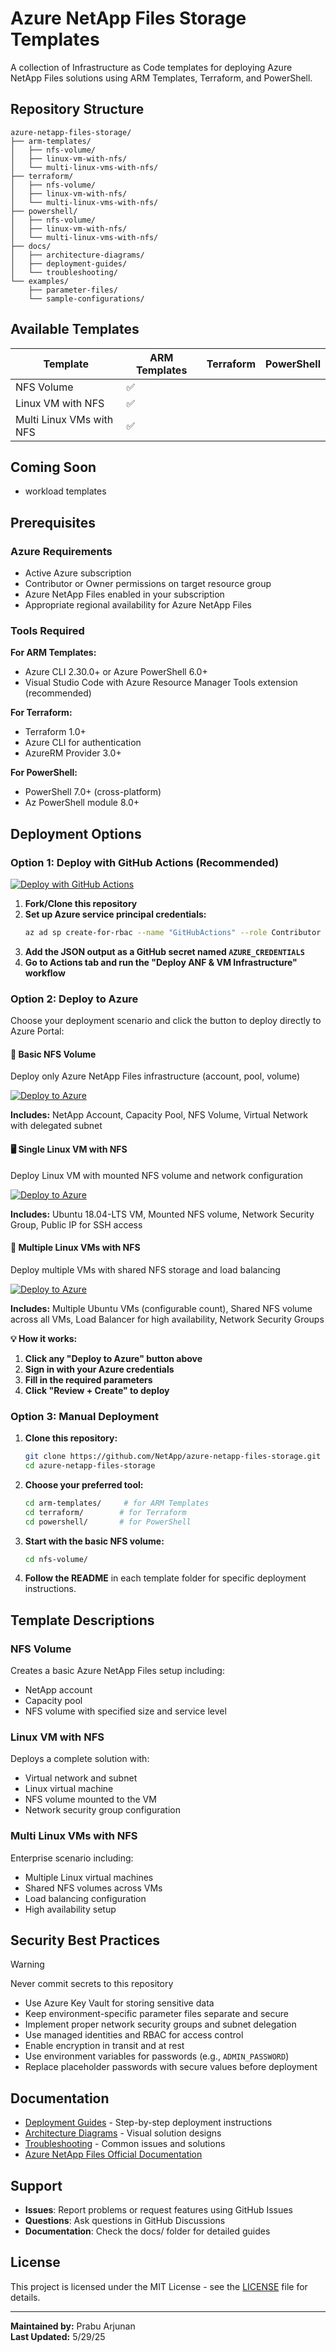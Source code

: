 # Azure NetApp Files Storage Templates

A collection of Infrastructure as Code templates for deploying Azure NetApp Files solutions using ARM Templates, Terraform, and PowerShell.

## Repository Structure

```
azure-netapp-files-storage/
├── arm-templates/
│   ├── nfs-volume/
│   ├── linux-vm-with-nfs/
│   └── multi-linux-vms-with-nfs/
├── terraform/
│   ├── nfs-volume/
│   ├── linux-vm-with-nfs/
│   └── multi-linux-vms-with-nfs/
├── powershell/
│   ├── nfs-volume/
│   ├── linux-vm-with-nfs/
│   └── multi-linux-vms-with-nfs/
├── docs/
│   ├── architecture-diagrams/
│   ├── deployment-guides/
│   └── troubleshooting/
└── examples/
    ├── parameter-files/
    └── sample-configurations/
```

## Available Templates

| Template | ARM Templates | Terraform | PowerShell |
|----------|---------------|-----------|------------|
| NFS Volume | :white_check_mark: |  | |
| Linux VM with NFS | :white_check_mark: |  |  |
| Multi Linux VMs with NFS | :white_check_mark: |  |  |

## Coming Soon

- workload templates

## Prerequisites

### Azure Requirements

- Active Azure subscription
- Contributor or Owner permissions on target resource group
- Azure NetApp Files enabled in your subscription
- Appropriate regional availability for Azure NetApp Files

### Tools Required

**For ARM Templates:**
- Azure CLI 2.30.0+ or Azure PowerShell 6.0+
- Visual Studio Code with Azure Resource Manager Tools extension (recommended)

**For Terraform:**
- Terraform 1.0+
- Azure CLI for authentication
- AzureRM Provider 3.0+

**For PowerShell:**
- PowerShell 7.0+ (cross-platform)
- Az PowerShell module 8.0+

## Deployment Options

### Option 1: Deploy with GitHub Actions (Recommended)
[![Deploy with GitHub Actions](https://img.shields.io/badge/Deploy%20with-GitHub%20Actions-2ea44f)](../../actions/workflows/deploy.yml)

1. **Fork/Clone this repository**
2. **Set up Azure service principal credentials:**
   ```bash
   az ad sp create-for-rbac --name "GitHubActions" --role Contributor --scope /subscriptions/YOUR-SUBSCRIPTION-ID --sdk-auth
   ```
3. **Add the JSON output as a GitHub secret named `AZURE_CREDENTIALS`**
4. **Go to Actions tab and run the "Deploy ANF & VM Infrastructure" workflow**

### Option 2: Deploy to Azure

Choose your deployment scenario and click the button to deploy directly to Azure Portal:

#### 📁 Basic NFS Volume
Deploy only Azure NetApp Files infrastructure (account, pool, volume)

<a href="https://portal.azure.com/#create/Microsoft.Template/uri/https%3A%2F%2Fraw.githubusercontent.com%2FNetApp%2Fazure-netapp-files-storage%2Fmain%2Farm-templates%2Fnfs-volume%2Fnetapp-volume-template.json?target=_blank" target="_blank">
<img src="https://aka.ms/deploytoazurebutton" alt="Deploy to Azure"/>
</a>

**Includes:** NetApp Account, Capacity Pool, NFS Volume, Virtual Network with delegated subnet

#### 🖥️ Single Linux VM with NFS
Deploy Linux VM with mounted NFS volume and network configuration

<a href="https://portal.azure.com/#create/Microsoft.Template/uri/https%3A%2F%2Fraw.githubusercontent.com%2FNetApp%2Fazure-netapp-files-storage%2Fmain%2Farm-templates%2Flinux-vm-with-nfs%2Flinux-vm-anf-nfs-template.json?target=_blank" target="_blank">
<img src="https://aka.ms/deploytoazurebutton" alt="Deploy to Azure"/>
</a>

**Includes:** Ubuntu 18.04-LTS VM, Mounted NFS volume, Network Security Group, Public IP for SSH access

#### 🏢 Multiple Linux VMs with NFS
Deploy multiple VMs with shared NFS storage and load balancing

<a href="https://portal.azure.com/#create/Microsoft.Template/uri/https%3A%2F%2Fraw.githubusercontent.com%2FNetApp%2Fazure-netapp-files-storage%2Fmain%2Farm-templates%2Fmulti-linux-vms-with-nfs%2Fazlinux-multi-vm-anf-template.json?target=_blank" target="_blank">
<img src="https://aka.ms/deploytoazurebutton" alt="Deploy to Azure"/>
</a>

**Includes:** Multiple Ubuntu VMs (configurable count), Shared NFS volume across all VMs, Load Balancer for high availability, Network Security Groups

**💡 How it works:**
1. **Click any "Deploy to Azure" button above**
2. **Sign in with your Azure credentials**
3. **Fill in the required parameters**
4. **Click "Review + Create" to deploy**

### Option 3: Manual Deployment

1. **Clone this repository:**
   ```bash
   git clone https://github.com/NetApp/azure-netapp-files-storage.git
   cd azure-netapp-files-storage
   ```

2. **Choose your preferred tool:**
   ```bash
   cd arm-templates/     # for ARM Templates
   cd terraform/        # for Terraform
   cd powershell/       # for PowerShell
   ```

3. **Start with the basic NFS volume:**
   ```bash
   cd nfs-volume/
   ```

4. **Follow the README** in each template folder for specific deployment instructions.

## Template Descriptions

### NFS Volume
Creates a basic Azure NetApp Files setup including:
- NetApp account
- Capacity pool
- NFS volume with specified size and service level

### Linux VM with NFS
Deploys a complete solution with:
- Virtual network and subnet
- Linux virtual machine
- NFS volume mounted to the VM
- Network security group configuration

### Multi Linux VMs with NFS
Enterprise scenario including:
- Multiple Linux virtual machines
- Shared NFS volumes across VMs
- Load balancing configuration
- High availability setup

## Security Best Practices

> [!WARNING]
> Never commit secrets to this repository

- Use Azure Key Vault for storing sensitive data
- Keep environment-specific parameter files separate and secure
- Implement proper network security groups and subnet delegation
- Use managed identities and RBAC for access control
- Enable encryption in transit and at rest
- Use environment variables for passwords (e.g., `ADMIN_PASSWORD`)
- Replace placeholder passwords with secure values before deployment


## Documentation

- [Deployment Guides](docs/deployment-guides/) - Step-by-step deployment instructions
- [Architecture Diagrams](docs/architecture-diagrams/) - Visual solution designs
- [Troubleshooting](docs/troubleshooting/) - Common issues and solutions
- [Azure NetApp Files Official Documentation](https://docs.microsoft.com/azure/azure-netapp-files/)

## Support

- **Issues**: Report problems or request features using GitHub Issues
- **Questions**: Ask questions in GitHub Discussions
- **Documentation**: Check the docs/ folder for detailed guides

## License

This project is licensed under the MIT License - see the [LICENSE](LICENSE) file for details.

---

**Maintained by:** Prabu Arjunan  
**Last Updated:** 5/29/25
